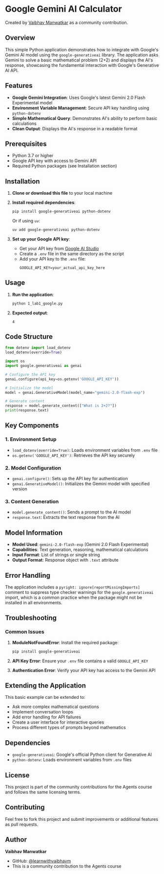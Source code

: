 # Google Gemini AI Calculator

Created by [Vaibhav Manwatkar](https://github.com/learnwithvaibhavm) as a community contribution.

## Overview

This simple Python application demonstrates how to integrate with Google's Gemini AI model using the `google-generativeai` library. The application asks Gemini to solve a basic mathematical problem (2+2) and displays the AI's response, showcasing the fundamental interaction with Google's Generative AI API.

## Features

- **Google Gemini Integration**: Uses Google's latest Gemini 2.0 Flash Experimental model
- **Environment Variable Management**: Secure API key handling using `python-dotenv`
- **Simple Mathematical Query**: Demonstrates AI's ability to perform basic calculations
- **Clean Output**: Displays the AI's response in a readable format

## Prerequisites

- Python 3.7 or higher
- Google API key with access to Gemini API
- Required Python packages (see Installation section)

## Installation

1. **Clone or download this file** to your local machine

2. **Install required dependencies**:
   ```bash
   pip install google-generativeai python-dotenv
   ```
   
   Or if using `uv`:
   ```bash
   uv add google-generativeai python-dotenv
   ```

3. **Set up your Google API key**:
   - Get your API key from [Google AI Studio](https://makersuite.google.com/app/apikey)
   - Create a `.env` file in the same directory as the script
   - Add your API key to the `.env` file:
     ```text
     GOOGLE_API_KEY=your_actual_api_key_here
     ```

## Usage

1. **Run the application**:
   ```bash
   python 1_lab1_google.py
   ```

2. **Expected output**:
   ```
   4
   ```

## Code Structure

```python
from dotenv import load_dotenv
load_dotenv(override=True)

import os
import google.generativeai as genai

# Configure the API key
genai.configure(api_key=os.getenv('GOOGLE_API_KEY'))

# Initialize the model
model = genai.GenerativeModel(model_name="gemini-2.0-flash-exp")

# Generate content
response = model.generate_content(["What is 2+2?"])
print(response.text)
```

## Key Components

### 1. Environment Setup
- `load_dotenv(override=True)`: Loads environment variables from `.env` file
- `os.getenv('GOOGLE_API_KEY')`: Retrieves the API key securely

### 2. Model Configuration
- `genai.configure()`: Sets up the API key for authentication
- `genai.GenerativeModel()`: Initializes the Gemini model with specified version

### 3. Content Generation
- `model.generate_content()`: Sends a prompt to the AI model
- `response.text`: Extracts the text response from the AI

## Model Information

- **Model Used**: `gemini-2.0-flash-exp` (Gemini 2.0 Flash Experimental)
- **Capabilities**: Text generation, reasoning, mathematical calculations
- **Input Format**: List of strings or single string
- **Output Format**: Response object with `.text` attribute

## Error Handling

The application includes a `pyright: ignore[reportMissingImports]` comment to suppress type checker warnings for the `google.generativeai` import, which is a common practice when the package might not be installed in all environments.

## Troubleshooting

### Common Issues

1. **ModuleNotFoundError**: Install the required package:
   ```bash
   pip install google-generativeai
   ```

2. **API Key Error**: Ensure your `.env` file contains a valid `GOOGLE_API_KEY`

3. **Authentication Error**: Verify your API key has access to the Gemini API

## Extending the Application

This basic example can be extended to:
- Ask more complex mathematical questions
- Implement conversation loops
- Add error handling for API failures
- Create a user interface for interactive queries
- Process different types of prompts beyond mathematics

## Dependencies

- `google-generativeai`: Google's official Python client for Generative AI
- `python-dotenv`: Loads environment variables from `.env` files

## License

This project is part of the community contributions for the Agents course and follows the same licensing terms.

## Contributing

Feel free to fork this project and submit improvements or additional features as pull requests.

## Author

**Vaibhav Manwatkar**
- GitHub: [@learnwithvaibhavm](https://github.com/learnwithvaibhavm)
- This is a community contribution to the Agents course